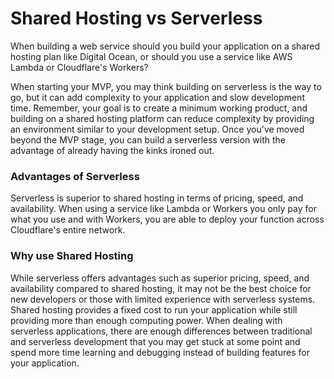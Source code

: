# Shared Hosting vs Serverless
When building a web service should you build your application on a shared hosting plan like Digital Ocean, or should you use a service like AWS Lambda or Cloudflare's Workers?

When starting your MVP, you may think building on serverless is the way to go, but it can add complexity to your application and slow development time. Remember, your goal is to create a minimum working product, and building on a shared hosting platform can reduce complexity by providing an environment similar to your development setup. Once you've moved beyond the MVP stage, you can build a serverless version with the advantage of already having the kinks ironed out.

### Advantages of Serverless
Serverless is superior to shared hosting in terms of pricing, speed, and availability. When using a service like Lambda or Workers you only pay for what you use and with Workers, you are able to deploy your function across Cloudflare's entire network.

### Why use Shared Hosting
While serverless offers advantages such as superior pricing, speed, and availability compared to shared hosting, it may not be the best choice for new developers or those with limited experience with serverless systems. Shared hosting provides a fixed cost to run your application while still providing more than enough computing power. When dealing with serverless applications, there are enough differences between traditional and serverless development that you may get stuck at some point and spend more time learning and debugging instead of building features for your application.

